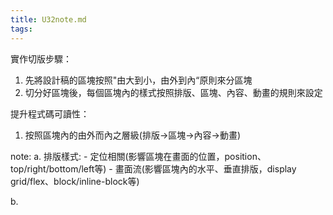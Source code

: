 ```yaml
---
title: U32note.md
tags:
---
```



實作切版步驟：
1. 先將設計稿的區塊按照"由大到小，由外到內“原則來分區塊
2. 切分好區塊後，每個區塊內的樣式按照排版、區塊、內容、動畫的規則來設定




提升程式碼可讀性：
1. 按照區塊內的由外而內之層級(排版->區塊->內容->動畫)



note:
a. 排版樣式: 
	- 定位相關(影響區塊在畫面的位置，position、top/right/bottom/left等)
	- 畫面流(影響區塊內的水平、垂直排版，display grid/flex、block/inline-block等)

b. 
